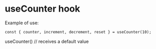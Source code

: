 # useCounter hook

Example of use:
```
const { counter, increment, decrement, reset } = useCounter(10);
```

useCounter() // receives a default value